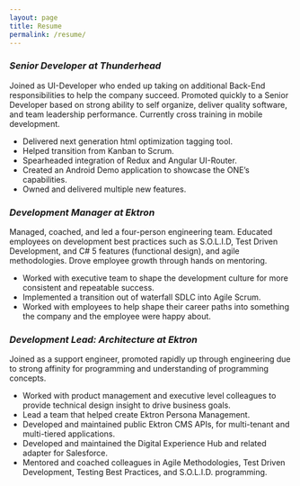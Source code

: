 ```yaml
---
layout: page
title: Resume
permalink: /resume/
---
```

### *Senior Developer at Thunderhead*
Joined as UI-Developer who ended up taking on additional Back-End responsibilities to help the company succeed. Promoted quickly to a Senior Developer based on strong ability to self organize, deliver quality software, and team leadership performance. Currently cross training in mobile development.

* Delivered next generation html optimization tagging tool. * Helped transition from Kanban to Scrum.* Spearheaded integration of Redux and Angular UI-Router.
* Created an Android Demo application to showcase the ONE’s capabilities.* Owned and delivered multiple new features.### *Development Manager at Ektron*
Managed, coached, and led a four-person engineering team. Educated employees on development best practices such as S.O.L.I.D, Test Driven Development, and C# 5 features (functional design), and agile methodologies. Drove employee growth through hands on mentoring.
* Worked with executive team to shape the development culture for more consistent and repeatable success.* Implemented a transition out of waterfall SDLC into Agile Scrum.* Worked with employees to help shape their career paths into something the company and the employee were happy about.
### *Development Lead: Architecture at Ektron*
Joined as a support engineer, promoted rapidly up through engineering due to strong affinity for programming and understanding of programming concepts.
 * Worked with product management and executive level colleagues to provide technical design insight to drive business goals.* Lead a team that helped create Ektron Persona Management.* Developed and maintained public Ektron CMS APIs, for multi-tenant and multi-tiered applications.* Developed and maintained the Digital Experience Hub and related adapter for Salesforce.* Mentored and coached colleagues in Agile Methodologies, Test Driven Development, Testing Best Practices, and S.O.L.I.D. programming.
